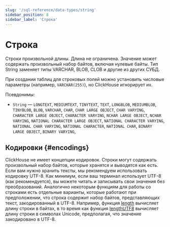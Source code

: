 ```yaml
---
slug: '/sql-reference/data-types/string'
sidebar_position: 8
sidebar_label: 'Строка'
---
```



# Строка

Строки произвольной длины. Длина не ограничена. Значение может содержать произвольный набор байтов, включая нулевые байты.
Тип String заменяет типы VARCHAR, BLOB, CLOB и другие из других СУБД.

При создании таблиц для строковых полей можно установить числовые параметры (например, `VARCHAR(255)`), но ClickHouse игнорирует их.

Псевдонимы:

- `String` — `LONGTEXT`, `MEDIUMTEXT`, `TINYTEXT`, `TEXT`, `LONGBLOB`, `MEDIUMBLOB`, `TINYBLOB`, `BLOB`, `VARCHAR`, `CHAR`, `CHAR LARGE OBJECT`, `CHAR VARYING`, `CHARACTER LARGE OBJECT`, `CHARACTER VARYING`, `NCHAR LARGE OBJECT`, `NCHAR VARYING`, `NATIONAL CHARACTER LARGE OBJECT`, `NATIONAL CHARACTER VARYING`, `NATIONAL CHAR VARYING`, `NATIONAL CHARACTER`, `NATIONAL CHAR`, `BINARY LARGE OBJECT`, `BINARY VARYING`,

## Кодировки {#encodings}

ClickHouse не имеет концепции кодировок. Строки могут содержать произвольный набор байтов, которые хранятся и выводятся как есть.
Если вам нужно хранить тексты, мы рекомендуем использовать кодировку UTF-8. Как минимум, если ваш терминал использует UTF-8 (как рекомендуется), вы можете читать и записывать свои значения без преобразований.
Аналогично некоторым функциям для работы со строками есть отдельные варианты, которые работают при предположении, что строка содержит набор байтов, представляющих текст, закодированный в UTF-8.
Например, функция [length](../functions/string-functions.md#length) вычисляет длину строки в байтах, в то время как функция [lengthUTF8](../functions/string-functions.md#lengthutf8) вычисляет длину строки в символах Unicode, предполагая, что значение закодировано в UTF-8.

